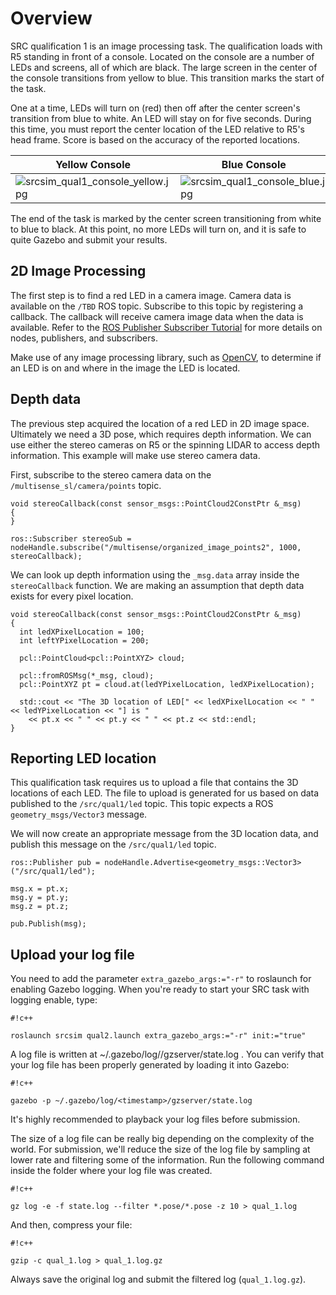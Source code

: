 # Overview

SRC qualification 1 is an image processing task. The qualification loads with R5 standing in front of a console. Located on the console are a number of LEDs and screens, all of which are black. The large screen in the center of the console transitions from yellow to blue. This transition marks the start of the task.

One at a time, LEDs will turn on (red) then off after the center screen's transition from blue to white. An LED will stay on for five seconds. During this time, you must report the center location of the LED relative to R5's head frame. Score is based on the accuracy of the reported locations.

Yellow Console | Blue Console | Red LED
---------------|--------------|--------
![srcsim_qual1_console_yellow.jpg](https://bitbucket.org/repo/xEbAAe/images/4007635085-srcsim_qual1_console_yellow.jpg) | ![srcsim_qual1_console_blue.jpg](https://bitbucket.org/repo/xEbAAe/images/4006639120-srcsim_qual1_console_blue.jpg) | ![srcsim_qual1_console_red.jpg](https://bitbucket.org/repo/xEbAAe/images/1513381160-srcsim_qual1_console_red.jpg)

The end of the task is marked by the center screen transitioning from white to blue to black. At this point, no more LEDs will turn on, and it is safe to quite Gazebo and submit your results.

## 2D Image Processing

The first step is to find a red LED in a camera image. Camera data is available on the `/TBD` ROS topic. Subscribe to this topic by registering a callback. The callback will receive camera image data when the data is available. Refer to the [ROS Publisher Subscriber Tutorial](http://wiki.ros.org/ROS/Tutorials/WritingPublisherSubscriber%28c%2B%2B%29) for more details on nodes, publishers, and subscribers.

Make use of any image processing library, such as [OpenCV](http://opencv.org), to determine if an LED is on and where in the image the LED is located.

## Depth data

The previous step acquired the location of a red LED in 2D image space. Ultimately we need a 3D pose, which requires depth information. We can use either the stereo cameras on R5 or the spinning LIDAR to access depth information. This example will make use stereo camera data.

First, subscribe to the stereo camera data on the `/multisense_sl/camera/points` topic.

```
void stereoCallback(const sensor_msgs::PointCloud2ConstPtr &_msg)
{
}

ros::Subscriber stereoSub = nodeHandle.subscribe("/multisense/organized_image_points2", 1000, stereoCallback);
```

We can look up depth information using the `_msg.data` array inside the `stereoCallback` function. We are making an assumption that depth data exists for every pixel location.

```
void stereoCallback(const sensor_msgs::PointCloud2ConstPtr &_msg)
{
  int ledXPixelLocation = 100;
  int leftYPixelLocation = 200;

  pcl::PointCloud<pcl::PointXYZ> cloud;

  pcl::fromROSMsg(*_msg, cloud);
  pcl::PointXYZ pt = cloud.at(ledYPixelLocation, ledXPixelLocation);

  std::cout << "The 3D location of LED[" << ledXPixelLocation << " " << ledYPixelLocation << "] is "
    << pt.x << " " << pt.y << " " << pt.z << std::endl;
}

```

## Reporting LED location

This qualification task requires us to upload a file that contains the 3D locations of each LED. The file to upload is generated for us based on data published to the `/src/qual1/led` topic. This topic expects a ROS `geometry_msgs/Vector3` message.

We will now create an appropriate message from the 3D location data, and publish this message on the `/src/qual1/led` topic.


```
ros::Publisher pub = nodeHandle.Advertise<geometry_msgs::Vector3>("/src/qual1/led");

msg.x = pt.x;
msg.y = pt.y;
msg.z = pt.z;

pub.Publish(msg);
```

## Upload your log file

You need to add the parameter `extra_gazebo_args:="-r"` to roslaunch for enabling Gazebo logging. When you're ready to start your SRC task with logging enable, type:


```
#!c++

roslaunch srcsim qual2.launch extra_gazebo_args:="-r" init:="true"
```

A log file is written at ~/.gazebo/log/<timestamp>/gzserver/state.log . You can verify that your log file has been properly generated by loading it into Gazebo:

```
#!c++

gazebo -p ~/.gazebo/log/<timestamp>/gzserver/state.log
```

It's highly recommended to playback your log files before submission.

The size of a log file can be really big depending on the complexity of the world. For submission, we'll reduce the size of the log file by sampling at lower rate and filtering some of the information. Run the following command inside the folder where your log file was created. 


```
#!c++

gz log -e -f state.log --filter *.pose/*.pose -z 10 > qual_1.log
```

And then, compress your file:

```
#!c++

gzip -c qual_1.log > qual_1.log.gz
```

Always save the original log and submit the filtered log (`qual_1.log.gz`).
